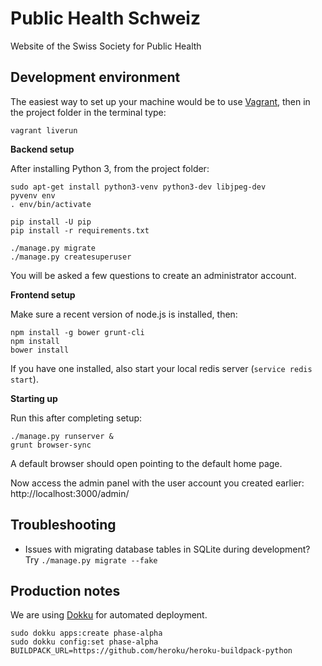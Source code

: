 Public Health Schweiz
=====================

Website of the Swiss Society for Public Health

## Development environment

The easiest way to set up your machine would be to use [Vagrant](https://vagrantup.com), then in the project folder in the terminal type:

```
vagrant liverun
```

**Backend setup**

After installing Python 3, from the project folder:

```
sudo apt-get install python3-venv python3-dev libjpeg-dev
pyvenv env
. env/bin/activate

pip install -U pip
pip install -r requirements.txt

./manage.py migrate
./manage.py createsuperuser
```

You will be asked a few questions to create an administrator account.

**Frontend setup**

Make sure a recent version of node.js is installed, then:

```
npm install -g bower grunt-cli
npm install
bower install
```

If you have one installed, also start your local redis server (`service redis start`).

**Starting up**

Run this after completing setup:

```
./manage.py runserver &
grunt browser-sync
```

A default browser should open pointing to the default home page.

Now access the admin panel with the user account you created earlier: http://localhost:3000/admin/

## Troubleshooting

- Issues with migrating database tables in SQLite during development? Try `./manage.py migrate --fake`

## Production notes

We are using [Dokku](http://dokku.viewdocs.io/) for automated deployment.

```
sudo dokku apps:create phase-alpha
sudo dokku config:set phase-alpha BUILDPACK_URL=https://github.com/heroku/heroku-buildpack-python
```
